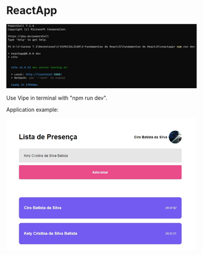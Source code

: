 # ReactApp

![Running Vipe in the terminal.](Terminal.jpg)

Use Vipe in terminal with "npm run dev".

Application example:

![First application in React.](ReactApp.jpg)